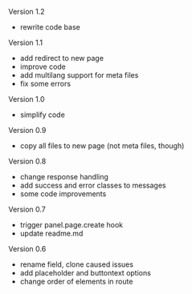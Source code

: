 Version 1.2
- rewrite code base

Version 1.1
- add redirect to new page
- improve code
- add multilang support for meta files
- fix some errors

Version 1.0

- simplify code

Version 0.9

- copy all files to new page (not meta files, though)

Version 0.8

- change response handling
- add success and error classes to messages
- some code improvements

Version 0.7

- trigger panel.page.create hook
- update readme.md

Version 0.6

- rename field, clone caused issues
- add placeholder and buttontext options
- change order of elements in route
